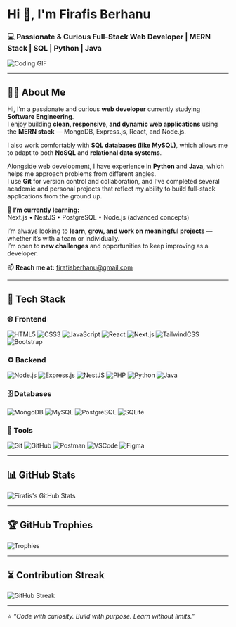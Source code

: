 # Hi 👋, I'm Firafis Berhanu  
### 💻 Passionate & Curious Full-Stack Web Developer | MERN Stack | SQL | Python | Java  

![Coding GIF](https://media.giphy.com/media/qgQUggAC3Pfv687qPC/giphy.gif)

---

## 👨‍💻 About Me

Hi, I’m a passionate and curious **web developer** currently studying **Software Engineering**.  
I enjoy building **clean, responsive, and dynamic web applications** using the **MERN stack** — MongoDB, Express.js, React, and Node.js.  

I also work comfortably with **SQL databases (like MySQL)**, which allows me to adapt to both **NoSQL** and **relational data systems**.  

Alongside web development, I have experience in **Python** and **Java**, which helps me approach problems from different angles.  
I use **Git** for version control and collaboration, and I’ve completed several academic and personal projects that reflect my ability to build full-stack applications from the ground up.  

🌱 **I’m currently learning:**  
Next.js • NestJS • PostgreSQL • Node.js (advanced concepts)

I’m always looking to **learn, grow, and work on meaningful projects** — whether it’s with a team or individually.  
I’m open to **new challenges** and opportunities to keep improving as a developer.  

📫 **Reach me at:** firafisberhanu@gmail.com  

---

## 🧠 Tech Stack

### 🌐 Frontend
![HTML5](https://img.shields.io/badge/HTML5-E34F26?style=for-the-badge&logo=html5&logoColor=white)
![CSS3](https://img.shields.io/badge/CSS3-1572B6?style=for-the-badge&logo=css3&logoColor=white)
![JavaScript](https://img.shields.io/badge/JavaScript-F7DF1E?style=for-the-badge&logo=javascript&logoColor=black)
![React](https://img.shields.io/badge/React-20232A?style=for-the-badge&logo=react&logoColor=61DAFB)
![Next.js](https://img.shields.io/badge/Next.js-000000?style=for-the-badge&logo=nextdotjs&logoColor=white)
![TailwindCSS](https://img.shields.io/badge/Tailwind_CSS-38B2AC?style=for-the-badge&logo=tailwind-css&logoColor=white)
![Bootstrap](https://img.shields.io/badge/Bootstrap-563D7C?style=for-the-badge&logo=bootstrap&logoColor=white)

### ⚙️ Backend
![Node.js](https://img.shields.io/badge/Node.js-43853D?style=for-the-badge&logo=node-dot-js&logoColor=white)
![Express.js](https://img.shields.io/badge/Express.js-404D59?style=for-the-badge)
![NestJS](https://img.shields.io/badge/NestJS-E0234E?style=for-the-badge&logo=nestjs&logoColor=white)
![PHP](https://img.shields.io/badge/PHP-777BB4?style=for-the-badge&logo=php&logoColor=white)
![Python](https://img.shields.io/badge/Python-3776AB?style=for-the-badge&logo=python&logoColor=white)
![Java](https://img.shields.io/badge/Java-ED8B00?style=for-the-badge&logo=openjdk&logoColor=white)

### 🗄️ Databases
![MongoDB](https://img.shields.io/badge/MongoDB-4EA94B?style=for-the-badge&logo=mongodb&logoColor=white)
![MySQL](https://img.shields.io/badge/MySQL-005C84?style=for-the-badge&logo=mysql&logoColor=white)
![PostgreSQL](https://img.shields.io/badge/PostgreSQL-316192?style=for-the-badge&logo=postgresql&logoColor=white)
![SQLite](https://img.shields.io/badge/SQLite-07405E?style=for-the-badge&logo=sqlite&logoColor=white)

### 🧰 Tools
![Git](https://img.shields.io/badge/GIT-E44C30?style=for-the-badge&logo=git&logoColor=white)
![GitHub](https://img.shields.io/badge/GitHub-181717?style=for-the-badge&logo=github&logoColor=white)
![Postman](https://img.shields.io/badge/Postman-FF6C37?style=for-the-badge&logo=postman&logoColor=white)
![VSCode](https://img.shields.io/badge/VS_Code-0078D4?style=for-the-badge&logo=visual-studio-code&logoColor=white)
![Figma](https://img.shields.io/badge/Figma-F24E1E?style=for-the-badge&logo=figma&logoColor=white)

---

## 📊 GitHub Stats

![Firafis's GitHub Stats](https://github-readme-stats.vercel.app/api?username=firafisberhanu&show_icons=true&theme=tokyonight)

---

## 🏆 GitHub Trophies

![Trophies](https://github-profile-trophy.vercel.app/?username=firafisberhanu&theme=tokyonight&no-bg=true&no-frame=true)

---

## ⏳ Contribution Streak

![GitHub Streak](https://github-readme-streak-stats.herokuapp.com/?user=firafisberhanu&theme=tokyonight)

---

⭐️ *“Code with curiosity. Build with purpose. Learn without limits.”*
